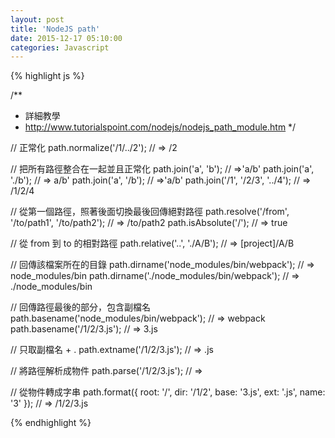 ```yaml
---
layout: post
title: 'NodeJS path'
date: 2015-12-17 05:10:00
categories: Javascript
---
```


{% highlight js %}

/**
 * 詳細教學
 * http://www.tutorialspoint.com/nodejs/nodejs_path_module.htm
 */

// 正常化
path.normalize('/1/../2'); // => /2

// 把所有路徑整合在一起並且正常化
path.join('a', 'b'); // =>'a/b'
path.join('a', './b'); // => a/b'
path.join('a', '/b'); // =>'a/b'
path.join('/1', '/2/3', '../4'); // => /1/2/4


// 從第一個路徑，照著後面切換最後回傳絕對路徑
path.resolve('/from', '/to/path1', '/to/path2'); // => /to/path2
path.isAbsolute('/'); // => true

// 從 from 到 to 的相對路徑
path.relative('..', './A/B'); // => [project]/A/B

// 回傳該檔案所在的目錄
path.dirname('node_modules/bin/webpack'); // => node_modules/bin
path.dirname('./node_modules/bin/webpack'); // => ./node_modules/bin

// 回傳路徑最後的部分，包含副檔名
path.basename('node_modules/bin/webpack'); // => webpack
path.basename('/1/2/3.js'); // => 3.js

// 只取副檔名 + .
path.extname('/1/2/3.js'); // => .js

// 將路徑解析成物件
path.parse('/1/2/3.js'); // =>

// 從物件轉成字串
path.format({ root: '/', dir: '/1/2', base: '3.js', ext: '.js', name: '3' }); // => /1/2/3.js

{% endhighlight %}
